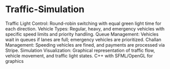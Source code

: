 # Traffic-Simulation
Traffic Light Control: Round-robin switching with equal green light time for each direction.
Vehicle Types: Regular, heavy, and emergency vehicles with specific speed limits and priority handling.
Queue Management: Vehicles wait in queues if lanes are full; emergency vehicles are prioritized.
Challan Management: Speeding vehicles are fined, and payments are processed via Stripe.
Simulation Visualization: Graphical representation of traffic flow, vehicle movement, and traffic light states.
C++ with SFML/OpenGL for graphics
